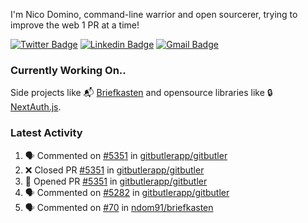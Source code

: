 
I'm Nico Domino, command-line warrior and open sourcerer, trying to improve the web 1 PR at a time!

[![Twitter Badge](https://img.shields.io/badge/-@ndom91-1ca0f1?style=flat-square&labelColor=1ca0f1&logo=twitter&logoColor=white&link=https://twitter.com/ndom91)](https://twitter.com/ndom91) [![Linkedin Badge](https://img.shields.io/badge/-ndom91-blue?style=flat-square&logo=Linkedin&logoColor=white&link=https://www.linkedin.com/in/ndom91/)](https://www.linkedin.com/in/ndom91/) [![Gmail Badge](https://img.shields.io/badge/-yo@ndo.dev-c14438?style=flat-square&logo=mail.ru&logoColor=white&link=mailto:yo@ndo.dev)](mailto:yo@ndo.dev)

### Currently Working On..

Side projects like 📬 [Briefkasten](https://briefkastenhq.com) and opensource libraries like 🔒 [NextAuth.js](https://github.com/nextauthjs/next-auth).

<!--START_SECTION_PROFILE_VIEWS:readme-info-->
<!--END_SECTION_PROFILE_VIEWS:readme-info-->

<!--START_SECTION_DAILY_COMMIT:readme-info-->
<!--END_SECTION_DAILY_COMMIT:readme-info-->

<!--START_SECTION_WEEKLY_COMMIT:readme-info-->
<!--END_SECTION_WEEKLY_COMMIT:readme-info-->

### Latest Activity

<!--START_SECTION:activity-->
1. 🗣 Commented on [#5351](https://github.com/gitbutlerapp/gitbutler/pull/5351#issuecomment-2444027897) in [gitbutlerapp/gitbutler](https://github.com/gitbutlerapp/gitbutler)
2. ❌ Closed PR [#5351](https://github.com/gitbutlerapp/gitbutler/pull/5351) in [gitbutlerapp/gitbutler](https://github.com/gitbutlerapp/gitbutler)
3. 💪 Opened PR [#5351](https://github.com/gitbutlerapp/gitbutler/pull/5351) in [gitbutlerapp/gitbutler](https://github.com/gitbutlerapp/gitbutler)
4. 🗣 Commented on [#5282](https://github.com/gitbutlerapp/gitbutler/issues/5282#issuecomment-2443753070) in [gitbutlerapp/gitbutler](https://github.com/gitbutlerapp/gitbutler)
5. 🗣 Commented on [#70](https://github.com/ndom91/briefkasten/issues/70#issuecomment-2442579704) in [ndom91/briefkasten](https://github.com/ndom91/briefkasten)
<!--END_SECTION:activity-->
